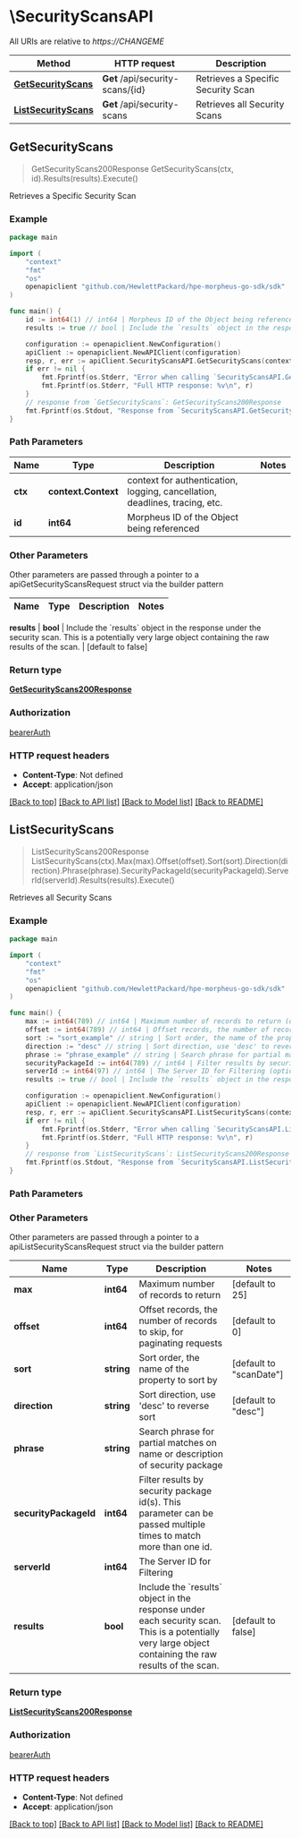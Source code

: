 # \SecurityScansAPI

All URIs are relative to *https://CHANGEME*

Method | HTTP request | Description
------------- | ------------- | -------------
[**GetSecurityScans**](SecurityScansAPI.md#GetSecurityScans) | **Get** /api/security-scans/{id} | Retrieves a Specific Security Scan
[**ListSecurityScans**](SecurityScansAPI.md#ListSecurityScans) | **Get** /api/security-scans | Retrieves all Security Scans



## GetSecurityScans

> GetSecurityScans200Response GetSecurityScans(ctx, id).Results(results).Execute()

Retrieves a Specific Security Scan



### Example

```go
package main

import (
	"context"
	"fmt"
	"os"
	openapiclient "github.com/HewlettPackard/hpe-morpheus-go-sdk/sdk"
)

func main() {
	id := int64(1) // int64 | Morpheus ID of the Object being referenced
	results := true // bool | Include the `results` object in the response under the security scan. This is a potentially very large object containing the raw results of the scan. (optional) (default to false)

	configuration := openapiclient.NewConfiguration()
	apiClient := openapiclient.NewAPIClient(configuration)
	resp, r, err := apiClient.SecurityScansAPI.GetSecurityScans(context.Background(), id).Results(results).Execute()
	if err != nil {
		fmt.Fprintf(os.Stderr, "Error when calling `SecurityScansAPI.GetSecurityScans``: %v\n", err)
		fmt.Fprintf(os.Stderr, "Full HTTP response: %v\n", r)
	}
	// response from `GetSecurityScans`: GetSecurityScans200Response
	fmt.Fprintf(os.Stdout, "Response from `SecurityScansAPI.GetSecurityScans`: %v\n", resp)
}
```

### Path Parameters


Name | Type | Description  | Notes
------------- | ------------- | ------------- | -------------
**ctx** | **context.Context** | context for authentication, logging, cancellation, deadlines, tracing, etc.
**id** | **int64** | Morpheus ID of the Object being referenced | 

### Other Parameters

Other parameters are passed through a pointer to a apiGetSecurityScansRequest struct via the builder pattern


Name | Type | Description  | Notes
------------- | ------------- | ------------- | -------------

 **results** | **bool** | Include the &#x60;results&#x60; object in the response under the security scan. This is a potentially very large object containing the raw results of the scan. | [default to false]

### Return type

[**GetSecurityScans200Response**](GetSecurityScans200Response.md)

### Authorization

[bearerAuth](../README.md#bearerAuth)

### HTTP request headers

- **Content-Type**: Not defined
- **Accept**: application/json

[[Back to top]](#) [[Back to API list]](../README.md#documentation-for-api-endpoints)
[[Back to Model list]](../README.md#documentation-for-models)
[[Back to README]](../README.md)


## ListSecurityScans

> ListSecurityScans200Response ListSecurityScans(ctx).Max(max).Offset(offset).Sort(sort).Direction(direction).Phrase(phrase).SecurityPackageId(securityPackageId).ServerId(serverId).Results(results).Execute()

Retrieves all Security Scans



### Example

```go
package main

import (
	"context"
	"fmt"
	"os"
	openapiclient "github.com/HewlettPackard/hpe-morpheus-go-sdk/sdk"
)

func main() {
	max := int64(789) // int64 | Maximum number of records to return (optional) (default to 25)
	offset := int64(789) // int64 | Offset records, the number of records to skip, for paginating requests (optional) (default to 0)
	sort := "sort_example" // string | Sort order, the name of the property to sort by (optional) (default to "scanDate")
	direction := "desc" // string | Sort direction, use 'desc' to reverse sort (optional) (default to "desc")
	phrase := "phrase_example" // string | Search phrase for partial matches on name or description of security package (optional)
	securityPackageId := int64(789) // int64 | Filter results by security package id(s). This parameter can be passed multiple times to match more than one id. (optional)
	serverId := int64(97) // int64 | The Server ID for Filtering (optional)
	results := true // bool | Include the `results` object in the response under each security scan. This is a potentially very large object containing the raw results of the scan. (optional) (default to false)

	configuration := openapiclient.NewConfiguration()
	apiClient := openapiclient.NewAPIClient(configuration)
	resp, r, err := apiClient.SecurityScansAPI.ListSecurityScans(context.Background()).Max(max).Offset(offset).Sort(sort).Direction(direction).Phrase(phrase).SecurityPackageId(securityPackageId).ServerId(serverId).Results(results).Execute()
	if err != nil {
		fmt.Fprintf(os.Stderr, "Error when calling `SecurityScansAPI.ListSecurityScans``: %v\n", err)
		fmt.Fprintf(os.Stderr, "Full HTTP response: %v\n", r)
	}
	// response from `ListSecurityScans`: ListSecurityScans200Response
	fmt.Fprintf(os.Stdout, "Response from `SecurityScansAPI.ListSecurityScans`: %v\n", resp)
}
```

### Path Parameters



### Other Parameters

Other parameters are passed through a pointer to a apiListSecurityScansRequest struct via the builder pattern


Name | Type | Description  | Notes
------------- | ------------- | ------------- | -------------
 **max** | **int64** | Maximum number of records to return | [default to 25]
 **offset** | **int64** | Offset records, the number of records to skip, for paginating requests | [default to 0]
 **sort** | **string** | Sort order, the name of the property to sort by | [default to &quot;scanDate&quot;]
 **direction** | **string** | Sort direction, use &#39;desc&#39; to reverse sort | [default to &quot;desc&quot;]
 **phrase** | **string** | Search phrase for partial matches on name or description of security package | 
 **securityPackageId** | **int64** | Filter results by security package id(s). This parameter can be passed multiple times to match more than one id. | 
 **serverId** | **int64** | The Server ID for Filtering | 
 **results** | **bool** | Include the &#x60;results&#x60; object in the response under each security scan. This is a potentially very large object containing the raw results of the scan. | [default to false]

### Return type

[**ListSecurityScans200Response**](ListSecurityScans200Response.md)

### Authorization

[bearerAuth](../README.md#bearerAuth)

### HTTP request headers

- **Content-Type**: Not defined
- **Accept**: application/json

[[Back to top]](#) [[Back to API list]](../README.md#documentation-for-api-endpoints)
[[Back to Model list]](../README.md#documentation-for-models)
[[Back to README]](../README.md)

